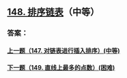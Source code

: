## [148. 排序链表](https://leetcode-cn.com/problems/merge-two-sorted-lists/)（中等）





### 答案：



#### [上一题（147. 对链表进行插入排序）(中等)](https://github.com/sdwwld/leetCode/blob/master/src/main/java/com/wld/java/leetcode/leetCode0147.md)

#### [下一题（149. 直线上最多的点数）(困难)](https://github.com/sdwwld/leetCode/blob/master/src/main/java/com/wld/java/leetcode/leetCode0149.md)